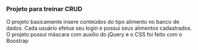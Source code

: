 <h3>Projeto para treinar CRUD</h3>

O projeto basicamente insere conteúdos do tipo alimento no banco de dados. Cada usuário efetua seu login e possui seus alimentos cadastrados. O projeto possui máscara com auxílio do jQuery e o CSS foi feito com o Boostrap

